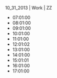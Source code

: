 10_31_2013 | Work | ZZ 
* 07:01:00
* 08:01:00
* 09:01:00
* 10:01:00
* 11:01:00
* 12:01:02
* 13:01:00
* 14:01:00
* 15:01:01
* 16:01:00
* 17:01:00
